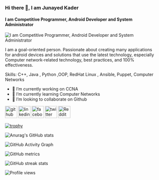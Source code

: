 ### Hi there 👋, I am Junayed Kader
#### I am Competitive Programmer, Android Developer and System Administrator 
![I am Competitive Programmer, Android Developer and System Administrator ](https://media-exp1.licdn.com/dms/image/D5616AQGMQ0CH3W8qCw/profile-displaybackgroundimage-shrink_350_1400/0/1665504657459?e=1672272000&v=beta&t=7zjKFyEmz2M3mn_68jt9RVwlkHS8wNz1ilpxQLbiJdo)

I am a goal-oriented person. Passionate about creating many applications for android devices and solutions that use the latest technology, especially Computer network-related technology, best practices, and 100% effectiveness. 

Skills: C++, Java , Python ,OOP, RedHat Linux , Ansible, Puppet, Computer Networks

- 🔭 I’m currently working on CCNA 
- 🌱 I’m currently learning Computer Networks 
- 👯 I’m looking to collaborate on Github 


[<img src='https://cdn.jsdelivr.net/npm/simple-icons@3.0.1/icons/github.svg' alt='github' height='40'>](https://github.com/JunayedKader)  [<img src='https://cdn.jsdelivr.net/npm/simple-icons@3.0.1/icons/linkedin.svg' alt='linkedin' height='40'>](https://www.linkedin.com/in/junayed-kader-23a467183/)  [<img src='https://cdn.jsdelivr.net/npm/simple-icons@3.0.1/icons/facebook.svg' alt='facebook' height='40'>](https://www.facebook.com/junayedkader.jk)  [<img src='https://cdn.jsdelivr.net/npm/simple-icons@3.0.1/icons/twitter.svg' alt='twitter' height='40'>](https://twitter.com/kader_junayed)  [<img src='https://cdn.jsdelivr.net/npm/simple-icons@3.0.1/icons/reddit.svg' alt='Reddit' height='40'>](https://www.reddit.com/user/JunayedKader)  

[![trophy](https://github-profile-trophy.vercel.app/?username=JunayedKader)](https://github.com/ryo-ma/github-profile-trophy)


![Anurag's GitHub stats](https://github-readme-stats.vercel.app/api?username=JunayedKader&theme=transparent&show_icons=true)

![GitHub Activity Graph](https://activity-graph.herokuapp.com/graph?username=JunayedKader)  

![GitHub metrics](https://metrics.lecoq.io/JunayedKader)  

![GitHub streak stats](https://github-readme-streak-stats.herokuapp.com/?user=JunayedKader)  

![Profile views](https://gpvc.arturio.dev/JunayedKader)  

